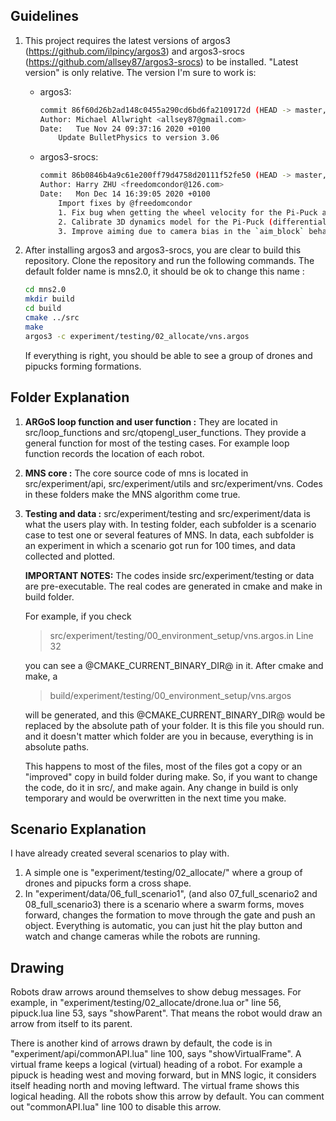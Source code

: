## Guidelines
1. This project requires the latest versions of argos3 (https://github.com/ilpincy/argos3) and argos3-srocs (https://github.com/allsey87/argos3-srocs) to be installed.
    "Latest version" is only relative. The version I'm sure to work is:
    * argos3: 
       ```bash
       commit 86f60d26b2ad148c0455a290cd6bd6fa2109172d (HEAD -> master, origin/master, origin/HEAD)
       Author: Michael Allwright <allsey87@gmail.com>
       Date:   Tue Nov 24 09:37:16 2020 +0100
           Update BulletPhysics to version 3.06
       ```
    * argos3-srocs:
       ```bash
       commit 86b0846b4a9c61e200ff79d4758d20111f52fe50 (HEAD -> master, origin/master, origin/HEAD)
       Author: Harry ZHU <freedomcondor@126.com>
       Date:   Mon Dec 14 16:39:05 2020 +0100
           Import fixes by @freedomcondor
           1. Fix bug when getting the wheel velocity for the Pi-Puck and the BuilderBot
           2. Calibrate 3D dynamics model for the Pi-Puck (differential drive only)
           3. Improve aiming due to camera bias in the `aim_block` behavior node
       ```

2. After installing argos3 and argos3-srocs, you are clear to build this repository. Clone the repository and run the following commands. The default folder name is mns2.0, it should be ok to change this name :
   ```bash
   cd mns2.0
   mkdir build
   cd build
   cmake ../src
   make
   argos3 -c experiment/testing/02_allocate/vns.argos
   ```
   If everything is right, you should be able to see a group of drones and pipucks forming formations.
   
## Folder Explanation
1. **ARGoS loop function and user function :** They are located in src/loop_functions and src/qtopengl_user_functions. They provide a general function for most of the testing cases. For example loop function records the location of each robot.

2. **MNS core :**  The core source code of mns is located in src/experiment/api, src/experiment/utils and src/experiment/vns. Codes in these folders make the MNS algorithm come true.

3. **Testing and data :** src/experiment/testing and src/experiment/data is what the users play with. In testing folder, each subfolder is a scenario case to test one or several features of MNS. In data, each subfolder is an experiment in which a scenario got run for 100 times, and data collected and plotted. 
   
   **IMPORTANT NOTES:** The codes inside src/experiment/testing or data are pre-executable. The real codes are generated in cmake and make in build folder.
   
   For example, if you check    
   > src/experiment/testing/00_environment_setup/vns.argos.in 
   > Line 32

   you can see a @CMAKE_CURRENT_BINARY_DIR@ in it. After cmake and make, a 
   > build/experiment/testing/00_environment_setup/vns.argos 
   
   will be generated, and this @CMAKE_CURRENT_BINARY_DIR@ would be replaced by the absolute path of your folder. It is this file you should run. and it doesn't matter which folder are you in because, everything is in absolute paths.
   
   This happens to most of the files, most of the files got a copy or an "improved" copy in build folder during make. So, if you want to change the code, do it in src/, and make again. Any change in build is only temporary and would be overwritten in the next time you make.
   
## Scenario Explanation

I have already created several scenarios to play with. 
1. A simple one is "experiment/testing/02_allocate/" where a group of drones and pipucks form a cross shape.
2. In "experiment/data/06_full_scenario1", (and also 07_full_scenario2 and 08_full_scenario3) there is a scenario where a swarm forms, moves forward, changes the formation to move through the gate and push an object. Everything is automatic, you can just hit the play button and watch and change cameras while the robots are running.

## Drawing

Robots draw arrows around themselves to show debug messages. For example, in "experiment/testing/02_allocate/drone.lua or" line 56, pipuck.lua line 53, says "showParent". That means the robot would draw an arrow from itself to its parent.

There is another kind of arrows drawn by default, the code is in "experiment/api/commonAPI.lua" line 100, says "showVirtualFrame". A virtual frame keeps a logical (virtual) heading of a robot. For example a pipuck is heading west and moving forward, but in MNS logic, it considers itself heading north and moving leftward. The virtual frame shows this logical heading. All the robots show this arrow by default. You can comment out "commonAPI.lua" line 100 to disable this arrow.